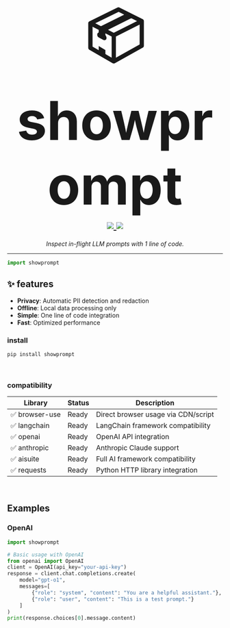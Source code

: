 <h1 align="center">
    <span style="font-size: 125px;">📦</span></br>
    <span style="font-size: 125px;">showprompt</span>
  <br>
  <a href="https://github.com/yourusername/showprompt">
    <img src="https://img.shields.io/badge/%F0%9F%9B%A1%EF%B8%8F%20transparency-first-00ACD7.svg?style=flat-square">
  </a>
  <a href="https://github.com/yourusername/showprompt">
    <img src="https://img.shields.io/badge/%F0%9F%94%8D%20prompt-visibility-75C46B?style=flat-square">
  </a>
</h1>

<p align="center">
  <em>Inspect in-flight LLM prompts with 1 line of code.</em>
</p>

---

```python
import showprompt
```

## ✨ features

- **Privacy**: Automatic PII detection and redaction
- **Offline**: Local data processing only
- **Simple**: One line of code integration
- **Fast**: Optimized performance

### install
```bash
pip install showprompt
```
<br>

### compatibility

| Library | Status | Description |
|------------------|--------|-------------|
| ✅ browser-use       | Ready  | Direct browser usage via CDN/script |
| ✅ langchain     | Ready  | LangChain framework compatibility |
| ✅ openai        | Ready  | OpenAI API integration |
| ✅ anthropic     | Ready  | Anthropic Claude support |
| ✅ aisuite      | Ready  | Full AI framework compatibility |
| ✅ requests      | Ready  | Python HTTP library integration |

<br>

## Examples

### OpenAI

```python
import showprompt

# Basic usage with OpenAI
from openai import OpenAI
client = OpenAI(api_key="your-api-key")
response = client.chat.completions.create(
    model="gpt-o1",
    messages=[
        {"role": "system", "content": "You are a helpful assistant."},
        {"role": "user", "content": "This is a test prompt."}
    ]
)
print(response.choices[0].message.content)
